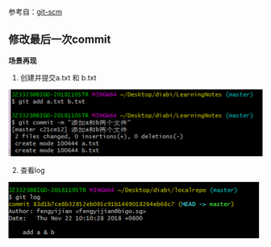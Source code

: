 参考自：[git-scm](https://git-scm.com/book/zh/v1/Git-%E5%9F%BA%E7%A1%80-%E6%92%A4%E6%B6%88%E6%93%8D%E4%BD%9C)

## 修改最后一次commit

**场景再现**

1. 创建并提交a.txt 和 b.txt

![](https://github.com/Diabi/LearningNotes/blob/master/screenshot/1.jpg)

2. 查看log

![](https://github.com/Diabi/LearningNotes/blob/master/screenshot/2.jpg)
